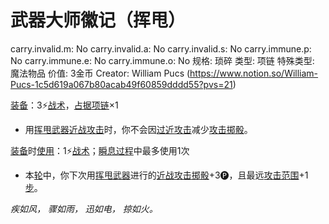 # 武器大师徽记（挥甩）

carry.invalid.m: No
carry.invalid.a: No
carry.invalid.s: No
carry.immune.p: No
carry.immune.e: No
carry.immune.o: No
规格: 琐碎
类型: 项链
特殊类型: 魔法物品
价值: 3金币
Creator: William Pucs (https://www.notion.so/William-Pucs-1c5d619a067b80acab49f60859dddd55?pvs=21)

<aside>

[装备](https://www.notion.so/1b3d619a067b80f99057fe3412922dd5?pvs=21)：3⚡️[战术](https://www.notion.so/1b3d619a067b8051b6eaffd160aee01c?pvs=21)，[占据](https://www.notion.so/1b3d619a067b8021ba8fe7cef8b96857?pvs=21)[项链](https://www.notion.so/1b3d619a067b805291a4d91d9bc68a65?pvs=21)×1

- 用[挥甩武器](https://www.notion.so/1b3d619a067b8015b3c9e3a0bcfee4b2?pvs=21)[近战攻击](https://www.notion.so/1b4d619a067b80eda8b0facbba0c7b1a?pvs=21)时，你不会因[过近攻击](https://www.notion.so/1bdd619a067b8035899ae1eb2e6036bf?pvs=21)减少[攻击掷骰](https://www.notion.so/1b4d619a067b80299a42f43fa6c00c03?pvs=21)。
</aside>

<aside>

[装备](https://www.notion.so/1b3d619a067b80f99057fe3412922dd5?pvs=21)时[使用](https://www.notion.so/1b3d619a067b80bbbbacd6817c707325?pvs=21)：1⚡️[战术](https://www.notion.so/1b3d619a067b8051b6eaffd160aee01c?pvs=21)；[瞬息过程](https://www.notion.so/1b3d619a067b80aaa52efa8a891fe3ad?pvs=21)中最多使用1次

- 本[轮](https://www.notion.so/1b3d619a067b80aeb62df5a99bfb8a82?pvs=21)中，你下次用[挥甩武器](https://www.notion.so/1b3d619a067b8015b3c9e3a0bcfee4b2?pvs=21)进行的[近战攻击](https://www.notion.so/1b4d619a067b80eda8b0facbba0c7b1a?pvs=21)[掷骰](https://www.notion.so/1b3d619a067b80f89c53e38483e535c4?pvs=21)+3🅟，且最远[攻击范围](https://www.notion.so/1b4d619a067b803c995de1c713f7878d?pvs=21)+1[步](https://www.notion.so/1b3d619a067b800fb1cfe9f0ef45b9ef?pvs=21)。
</aside>

*疾如风， 骤如雨， 迅如电， 掠如火。*
